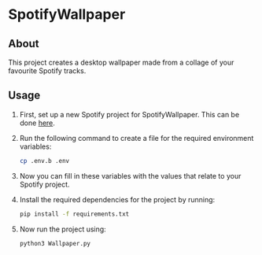 # SpotifyWallpaper

## About

This project creates a desktop wallpaper made from a collage of your favourite Spotify tracks.

## Usage

1. First, set up a new Spotify project for SpotifyWallpaper. This can be done [here](https://developer.spotify.com/dashboard/applications).
2. Run the following command to create a file for the required environment variables:

   ```bash
   cp .env.b .env
   ```

3. Now you can fill in these variables with the values that relate to your Spotify project.
4. Install the required dependencies for the project by running:

   ```bash
   pip install -f requirements.txt
   ```

5. Now run the project using:
   ```bash
   python3 Wallpaper.py
   ```
